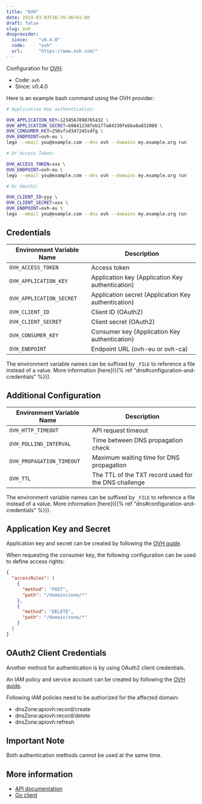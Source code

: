 ```yaml
---
title: "OVH"
date: 2019-03-03T16:39:46+01:00
draft: false
slug: ovh
dnsprovider:
  since:    "v0.4.0"
  code:     "ovh"
  url:      "https://www.ovh.com/"
---
```


<!-- THIS DOCUMENTATION IS AUTO-GENERATED. PLEASE DO NOT EDIT. -->
<!-- providers/dns/ovh/ovh.toml -->
<!-- THIS DOCUMENTATION IS AUTO-GENERATED. PLEASE DO NOT EDIT. -->


Configuration for [OVH](https://www.ovh.com/).


<!--more-->

- Code: `ovh`
- Since: v0.4.0


Here is an example bash command using the OVH provider:

```bash
# Application Key authentication:

OVH_APPLICATION_KEY=1234567898765432 \
OVH_APPLICATION_SECRET=b9841238feb177a84330febba8a832089 \
OVH_CONSUMER_KEY=256vfsd347245sdfg \
OVH_ENDPOINT=ovh-eu \
lego --email you@example.com --dns ovh --domains my.example.org run

# Or Access Token:

OVH_ACCESS_TOKEN=xxx \
OVH_ENDPOINT=ovh-eu \
lego --email you@example.com --dns ovh --domains my.example.org run

# Or OAuth2:

OVH_CLIENT_ID=yyy \
OVH_CLIENT_SECRET=xxx \
OVH_ENDPOINT=ovh-eu \
lego --email you@example.com --dns ovh --domains my.example.org run
```




## Credentials

| Environment Variable Name | Description |
|-----------------------|-------------|
| `OVH_ACCESS_TOKEN` | Access token |
| `OVH_APPLICATION_KEY` | Application key (Application Key authentication) |
| `OVH_APPLICATION_SECRET` | Application secret (Application Key authentication) |
| `OVH_CLIENT_ID` | Client ID (OAuth2) |
| `OVH_CLIENT_SECRET` | Client secret (OAuth2) |
| `OVH_CONSUMER_KEY` | Consumer key (Application Key authentication) |
| `OVH_ENDPOINT` | Endpoint URL (ovh-eu or ovh-ca) |

The environment variable names can be suffixed by `_FILE` to reference a file instead of a value.
More information [here]({{% ref "dns#configuration-and-credentials" %}}).


## Additional Configuration

| Environment Variable Name | Description |
|--------------------------------|-------------|
| `OVH_HTTP_TIMEOUT` | API request timeout |
| `OVH_POLLING_INTERVAL` | Time between DNS propagation check |
| `OVH_PROPAGATION_TIMEOUT` | Maximum waiting time for DNS propagation |
| `OVH_TTL` | The TTL of the TXT record used for the DNS challenge |

The environment variable names can be suffixed by `_FILE` to reference a file instead of a value.
More information [here]({{% ref "dns#configuration-and-credentials" %}}).

## Application Key and Secret

Application key and secret can be created by following the [OVH guide](https://docs.ovh.com/gb/en/customer/first-steps-with-ovh-api/).

When requesting the consumer key, the following configuration can be used to define access rights:

```json
{
  "accessRules": [
    {
      "method": "POST",
      "path": "/domain/zone/*"
    },
    {
      "method": "DELETE",
      "path": "/domain/zone/*"
    }
  ]
}
```

## OAuth2 Client Credentials

Another method for authentication is by using OAuth2 client credentials.

An IAM policy and service account can be created by following the [OVH guide](https://help.ovhcloud.com/csm/en-manage-service-account?id=kb_article_view&sysparm_article=KB0059343).

Following IAM policies need to be authorized for the affected domain:

* dnsZone:apiovh:record/create
* dnsZone:apiovh:record/delete
* dnsZone:apiovh:refresh

## Important Note

Both authentication methods cannot be used at the same time.



## More information

- [API documentation](https://eu.api.ovh.com/)
- [Go client](https://github.com/ovh/go-ovh)

<!-- THIS DOCUMENTATION IS AUTO-GENERATED. PLEASE DO NOT EDIT. -->
<!-- providers/dns/ovh/ovh.toml -->
<!-- THIS DOCUMENTATION IS AUTO-GENERATED. PLEASE DO NOT EDIT. -->

